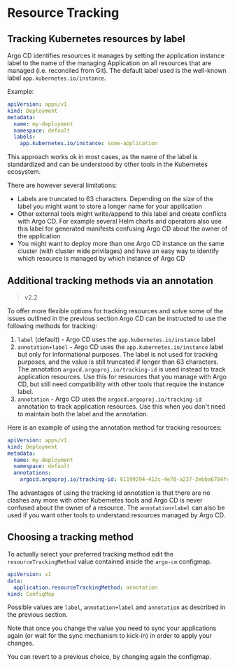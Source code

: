 # Resource Tracking

## Tracking Kubernetes resources by label



Argo CD identifies resources it manages by setting the application instance label to the name of the managing Application on all resources that are managed (i.e. reconciled from Git). The default label used is the well-known label `app.kubernetes.io/instance`.

Example:

```yaml
apiVersion: apps/v1
kind: Deployment
metadata:
  name: my-deployment
  namespace: default
  labels:
    app.kubernetes.io/instance: some-application
```

This approach works ok in most cases, as the name of the label is standardized and can be understood by other tools in the Kubernetes ecosystem.

There are however several limitations:

* Labels are truncated to 63 characters. Depending on the size of the label you might want to store a longer name for your application
* Other external tools might write/append to this label and create conflicts with Argo CD. For example several Helm charts and operators also use this label for generated manifests confusing Argo CD about the owner of the application
* You might want to deploy more than one Argo CD instance on the same cluster (with cluster wide privilages) and have an easy way to identify which resource is managed by which instance of Argo CD

## Additional tracking methods via an annotation

>v2.2

To offer more flexible options for tracking resources and solve some of the issues outlined in the previous section Argo CD can be instructed to use the following methods for tracking:

1. `label` (default) - Argo CD uses the `app.kubernetes.io/instance` label
1. `annotation+label` - Argo CD uses the `app.kubernetes.io/instance` label but only for informational purposes. The label is not used for tracking purposes, and the value is still truncated if longer than 63 characters. The annotation `argocd.argoproj.io/tracking-id` is used instead to track application resources. Use this for resources that you manage with Argo CD, but still need compatibility with other tools that require the instance label.
1. `annotation` - Argo CD uses the `argocd.argoproj.io/tracking-id` annotation to track application resources. Use this when you don't need to maintain both the label and the annotation.

Here is an example of using the annotation method for tracking resources:

```yaml
apiVersion: apps/v1
kind: Deployment
metadata:
  name: my-deployment
  namespace: default
  annotations:
    argocd.argoproj.io/tracking-id: 61199294-412c-4e78-a237-3ebba6784fcd
```

The advantages of using the tracking id annotation is that there are no clashes any
more with other Kubernetes tools and Argo CD is never confused about the owner of a resource. The `annotation+label` can also be used if you want other tools to understand resources managed by Argo CD.

## Choosing a tracking method

To actually select your preferred tracking method edit the `resourceTrackingMethod` value contained inside the `argo-cm` configmap.

```yaml
apiVersion: v1
data:
  application.resourceTrackingMethod: annotation
kind: ConfigMap
```
Possible values are `label`, `annotation+label` and `annotation` as described in the previous section.

Note that once you change the value you need to sync your applications again (or wait for the sync mechanism to kick-in) in order to apply your changes.

You can revert to a previous choice, by changing again the configmap.





